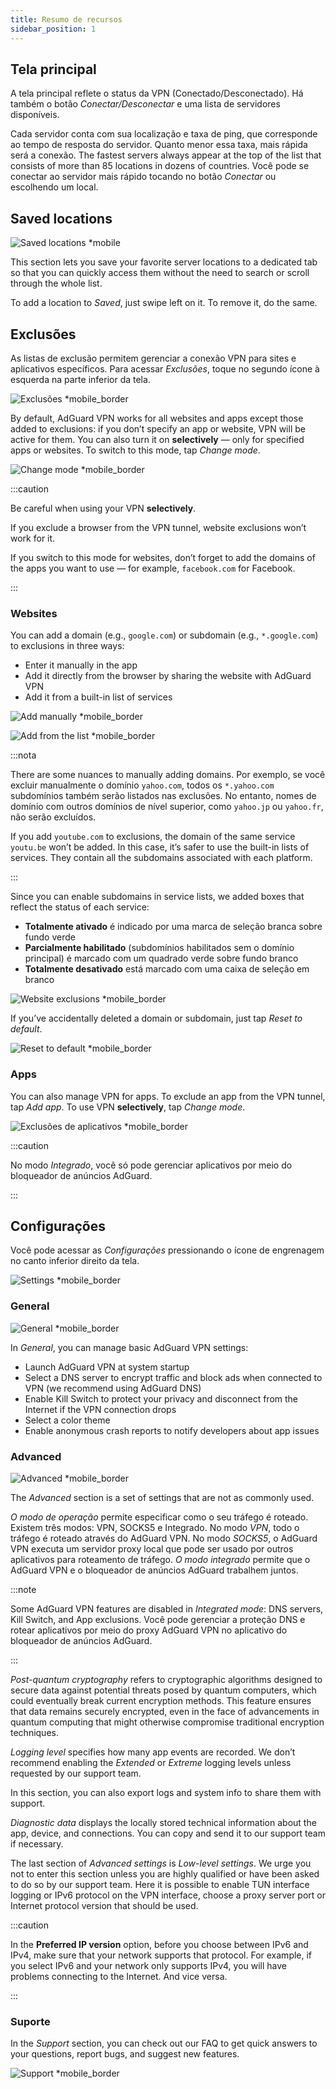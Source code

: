 ```yaml
---
title: Resumo de recursos
sidebar_position: 1
---
```


## Tela principal

A tela principal reflete o status da VPN (Conectado/Desconectado). Há também o botão *Conectar/Desconectar* e uma lista de servidores disponíveis.

Cada servidor conta com sua localização e taxa de ping, que corresponde ao tempo de resposta do servidor. Quanto menor essa taxa, mais rápida será a conexão. The fastest servers always appear at the top of the list that consists of more than 85 locations in dozens of countries. Você pode se conectar ao servidor mais rápido tocando no botão *Conectar* ou escolhendo um local.

## Saved locations

![Saved locations *mobile](https://cdn.adguard-vpn.com/content/kb/vpn/android/saved-loc_en.png)

This section lets you save your favorite server locations to a dedicated tab so that you can quickly access them without the need to search or scroll through the whole list.

To add a location to *Saved*, just swipe left on it. To remove it, do the same.

## Exclusões

As listas de exclusão permitem gerenciar a conexão VPN para sites e aplicativos específicos. Para acessar *Exclusões*, toque no segundo ícone à esquerda na parte inferior da tela.

![Exclusões *mobile_border](https://cdn.adguard-vpn.com/content/kb/vpn/android/exclusions.jpg)

By default, AdGuard VPN works for all websites and apps except those added to exclusions: if you don’t specify an app or website, VPN will be active for them. You can also turn it on **selectively** — only for specified apps or websites. To switch to this mode, tap *Change mode*.

![Change mode *mobile_border](https://cdn.adguard-vpn.com/content/kb/vpn/android/change_mode.jpg)

:::caution

Be careful when using your VPN **selectively**.

If you exclude a browser from the VPN tunnel, website exclusions won’t work for it.

If you switch to this mode for websites, don’t forget to add the domains of the apps you want to use — for example, `facebook.com` for Facebook.

:::

### Websites

You can add a domain (e.g., `google.com`) or subdomain (e.g., `*.google.com`) to exclusions in three ways:

- Enter it manually in the app
- Add it directly from the browser by sharing the website with AdGuard VPN
- Add it from a built-in list of services

![Add manually *mobile_border](https://cdn.adguard-vpn.com/content/kb/vpn/android/manually.jpg)

![Add from the list *mobile_border](https://cdn.adguard-vpn.com/content/kb/vpn/android/from_list.jpg)

:::nota

There are some nuances to manually adding domains. Por exemplo, se você excluir manualmente o domínio `yahoo.com`, todos os `*.yahoo.com` subdomínios também serão listados nas exclusões. No entanto, nomes de domínio com outros domínios de nível superior, como `yahoo.jp` ou `yahoo.fr`, não serão excluídos.

If you add `youtube.com` to exclusions, the domain of the same service `youtu.be` won’t be added. In this case, it’s safer to use the built-in lists of services. They contain all the subdomains associated with each platform.

:::

Since you can enable subdomains in service lists, we added boxes that reflect the status of each service:

- **Totalmente ativado** é indicado por uma marca de seleção branca sobre fundo verde
- **Parcialmente habilitado** (subdomínios habilitados sem o domínio principal) é marcado com um quadrado verde sobre fundo branco
- **Totalmente desativado** está marcado com uma caixa de seleção em branco

![Website exclusions *mobile_border](https://cdn.adguard-vpn.com/content/kb/vpn/android/websites.png)

If you’ve accidentally deleted a domain or subdomain, just tap *Reset to default*.

![Reset to default *mobile_border](https://cdn.adguard-vpn.com/content/kb/vpn/android/reset.jpg)

### Apps

You can also manage VPN for apps. To exclude an app from the VPN tunnel, tap *Add app*. To use VPN **selectively**, tap *Change mode*.

![Exclusões de aplicativos *mobile_border](https://cdn.adguard-vpn.com/content/kb/vpn/android/apps.jpg)

:::caution

No modo *Integrado*, você só pode gerenciar aplicativos por meio do bloqueador de anúncios AdGuard.

:::

## Configurações

Você pode acessar as *Configurações* pressionando o ícone de engrenagem no canto inferior direito da tela.

![Settings *mobile_border](https://cdn.adguard-vpn.com/content/kb/vpn/android/settings.jpg)

### General

![General *mobile_border](https://cdn.adguard-vpn.com/content/kb/vpn/android/general.jpg)

In *General*, you can manage basic AdGuard VPN settings:

- Launch AdGuard VPN at system startup
- Select a DNS server to encrypt traffic and block ads when connected to VPN (we recommend using AdGuard DNS)
- Enable Kill Switch to protect your privacy and disconnect from the Internet if the VPN connection drops
- Select a color theme
- Enable anonymous crash reports to notify developers about app issues

### Advanced

![Advanced *mobile_border](https://cdn.adtidy.org/blog/new/mbc4icryptoon.png)

The *Advanced* section is a set of settings that are not as commonly used.

*O modo de operação* permite especificar como o seu tráfego é roteado. Existem três modos: VPN, SOCKS5 e Integrado. No modo *VPN*, todo o tráfego é roteado através do AdGuard VPN. No modo *SOCKS5*, o AdGuard VPN executa um servidor proxy local que pode ser usado por outros aplicativos para roteamento de tráfego. *O modo integrado* permite que o AdGuard VPN e o bloqueador de anúncios AdGuard trabalhem juntos.

:::note

Some AdGuard VPN features are disabled in *Integrated mode*: DNS servers, Kill Switch, and App exclusions. Você pode gerenciar a proteção DNS e rotear aplicativos por meio do proxy AdGuard VPN no aplicativo do bloqueador de anúncios AdGuard.

:::

*Post-quantum cryptography* refers to cryptographic algorithms designed to secure data against potential threats posed by quantum computers, which could eventually break current encryption methods. This feature ensures that data remains securely encrypted, even in the face of advancements in quantum computing that might otherwise compromise traditional encryption techniques.

*Logging level* specifies how many app events are recorded. We don’t recommend enabling the *Extended* or *Extreme* logging levels unless requested by our support team.

In this section, you can also export logs and system info to share them with support.

*Diagnostic data* displays the locally stored technical information about the app, device, and connections. You can copy and send it to our support team if necessary.

The last section of *Advanced settings* is *Low-level settings*. We urge you not to enter this section unless you are highly qualified or have been asked to do so by our support team. Here it is possible to enable TUN interface logging or IPv6 protocol on the VPN interface, choose a proxy server port or Internet protocol version that should be used.

:::caution

In the **Preferred IP version** option, before you choose between IPv6 and IPv4, make sure that your network supports that protocol. For example, if you select IPv6 and your network only supports IPv4, you will have problems connecting to the Internet. And vice versa.

:::

### Suporte

In the *Support* section, you can check out our FAQ to get quick answers to your questions, report bugs, and suggest new features.

![Support *mobile_border](https://cdn.adguard-vpn.com/content/kb/vpn/android/support.jpg)
